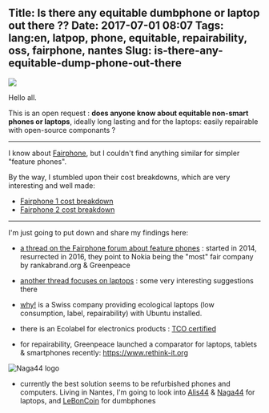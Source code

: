 Title: Is there any equitable dumbphone or laptop out there ??
Date: 2017-07-01 08:07
Tags: lang:en, latpop, phone, equitable, repairability, oss, fairphone, nantes
Slug: is-there-any-equitable-dump-phone-out-there
---
<img src="/lucas/blog/content/images/2017/07/CargoCultFeaturePhone.jpg" style="max-height: 300px">

Hello all.

This is an open request : **does anyone know about equitable non-smart phones or laptops**, ideally long lasting and for the laptops: easily repairable with open-source componants ?

---

I know about [Fairphone](https://www.fairphone.com), but I couldn't find anything similar for simpler "feature phones".

By the way, I stumbled upon their cost breakdowns, which are very interesting and well made:

- [Fairphone 1 cost breakdown](https://www.fairphone.com/fr/2013/09/12/costbreakdown/)
- [Fairphone 2 cost breakdown](https://www.fairphone.com/fr/2015/09/09/cost-breakdown-of-the-fairphone-2/)

---

I'm just going to put down and share my findings here:

- [a thread on the Fairphone forum about feature phones](https://forum.fairphone.com/t/fair-non-smart-phone/655/7) : started in 2014, resurrected in 2016, they point to Nokia being the "most" fair company by rankabrand.org & Greenpeace

- [another thread focuses on laptops](https://forum.fairphone.com/t/which-computer-do-you-recommend/6964) : some very interesting suggestions there

- [why!](https://whyopencomputing.ch) is a Swiss company providing ecological laptops (low consumption, label, repairability) with Ubuntu installed.

- there is an Ecolabel for electronics products : [TCO certified](http://tcocertified.com)

- for repairability, Greenpeace launched a comparator for laptops, tablets & smartphones recently: https://www.rethink-it.org

<img src="/lucas/blog/content/images/2017/07/naga44.png" alt="Naga44 logo" title="Naga44 logo">

- currently the best solution seems to be refurbished phones and computers. Living in Nantes, I'm going to look into [Alis44](http://www.alis44.org) & [Naga44](http://www.naga44.org) for laptops, and [LeBonCoin](https://www.leboncoin.fr) for dumbphones
